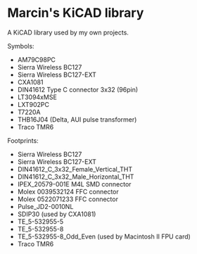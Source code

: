 # Marcin's KiCAD library

A KiCAD library used by my own projects.

Symbols:
- AM79C98PC
- Sierra Wireless BC127
- Sierra Wireless BC127-EXT
- CXA1081
- DIN41612 Type C connector 3x32 (96pin)
- LT3094xMSE
- LXT902PC
- T7220A
- THB16J04 (Delta, AUI pulse transformer)
- Traco TMR6

Footprints:
- Sierra Wireless BC127
- Sierra Wireless BC127-EXT
- DIN41612_C_3x32_Female_Vertical_THT
- DIN41612_C_3x32_Male_Horizontal_THT
- IPEX_20579-001E M4L SMD connector
- Molex 0039532124 FFC connector
- Molex 0522071233 FFC connector
- Pulse_JD2-0010NL
- SDIP30 (used by CXA1081)
- TE_5-532955-5
- TE_5-532955-8
- TE_5-532955-8_Odd_Even (used by Macintosh II FPU card)
- Traco TMR6
